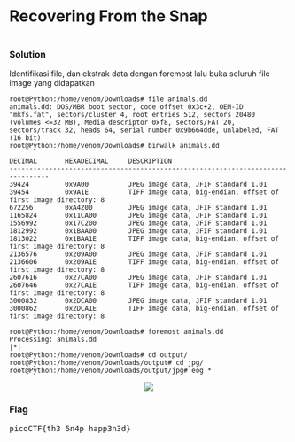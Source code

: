 <h1><b>Recovering From the Snap</h1></b>
<pre>
</pre>
</b><h3>Solution</h3></b>
<p>Identifikasi file, dan ekstrak data dengan foremost lalu buka seluruh file image yang didapatkan</p>

```console
root@Python:/home/venom/Downloads# file animals.dd 
animals.dd: DOS/MBR boot sector, code offset 0x3c+2, OEM-ID "mkfs.fat", sectors/cluster 4, root entries 512, sectors 20480 (volumes <=32 MB), Media descriptor 0xf8, sectors/FAT 20, sectors/track 32, heads 64, serial number 0x9b664dde, unlabeled, FAT (16 bit)
root@Python:/home/venom/Downloads# binwalk animals.dd 

DECIMAL       HEXADECIMAL     DESCRIPTION
--------------------------------------------------------------------------------
39424         0x9A00          JPEG image data, JFIF standard 1.01
39454         0x9A1E          TIFF image data, big-endian, offset of first image directory: 8
672256        0xA4200         JPEG image data, JFIF standard 1.01
1165824       0x11CA00        JPEG image data, JFIF standard 1.01
1556992       0x17C200        JPEG image data, JFIF standard 1.01
1812992       0x1BAA00        JPEG image data, JFIF standard 1.01
1813022       0x1BAA1E        TIFF image data, big-endian, offset of first image directory: 8
2136576       0x209A00        JPEG image data, JFIF standard 1.01
2136606       0x209A1E        TIFF image data, big-endian, offset of first image directory: 8
2607616       0x27CA00        JPEG image data, JFIF standard 1.01
2607646       0x27CA1E        TIFF image data, big-endian, offset of first image directory: 8
3000832       0x2DCA00        JPEG image data, JFIF standard 1.01
3000862       0x2DCA1E        TIFF image data, big-endian, offset of first image directory: 8

root@Python:/home/venom/Downloads# foremost animals.dd 
Processing: animals.dd
|*|
root@Python:/home/venom/Downloads# cd output/
root@Python:/home/venom/Downloads/output# cd jpg/
root@Python:/home/venom/Downloads/output/jpg# eog *
```
<p align='center'>
  <img src="https://github.com/enomarozi/PicoCTF2018/blob/master/Images/Recovering%20From%20the%20Snap.jpg">
</p>
</b><h3>Flag</h3></b>
<pre>
picoCTF{th3_5n4p_happ3n3d}
</pre>
